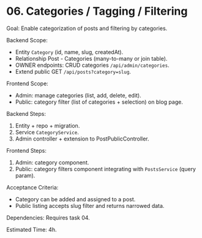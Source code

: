 # 06. Categories / Tagging / Filtering

Goal: Enable categorization of posts and filtering by categories.

Backend Scope:
- Entity `Category` (id, name, slug, createdAt).
- Relationship Post - Categories (many-to-many or join table).
- OWNER endpoints: CRUD categories `/api/admin/categories`.
- Extend public GET `/api/posts?category=slug`.

Frontend Scope:
- Admin: manage categories (list, add, delete, edit).
- Public: category filter (list of categories + selection) on blog page.

Backend Steps:
1. Entity + repo + migration.
2. Service `CategoryService`.
3. Admin controller + extension to PostPublicController.

Frontend Steps:
1. Admin: category component.
2. Public: category filters component integrating with `PostsService` (query param).

Acceptance Criteria:
- Category can be added and assigned to a post.
- Public listing accepts slug filter and returns narrowed data.

Dependencies: Requires task 04.

Estimated Time: 4h.

